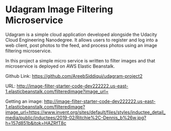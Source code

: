 # Udagram Image Filtering Microservice

Udagram is a simple cloud application developed alongside the Udacity Cloud Engineering Nanodegree. It allows users to register and log into a web client, post photos to the feed, and process photos using an image filtering microservice.

In this project a simple micro service is written to filter images and that microservice is deployed on AWS Elastic Beanstalk.

Github Link:
https://github.com/AreebSiddiqui/udagram-project2

URL:
http://image-filter-starter-code-dev222222.us-east-1.elasticbeanstalk.com/filteredimage?image_url=

Getting an image:
http://image-filter-starter-code-dev222222.us-east-1.elasticbeanstalk.com/filteredimage?image_url=https://www.invent.org/sites/default/files/styles/inductee_detail_media/public/inductees/2019-02/Ritchie%2C-Dennis_b%26w.jpg?h=157d851b&itok=HAZRfT8c
